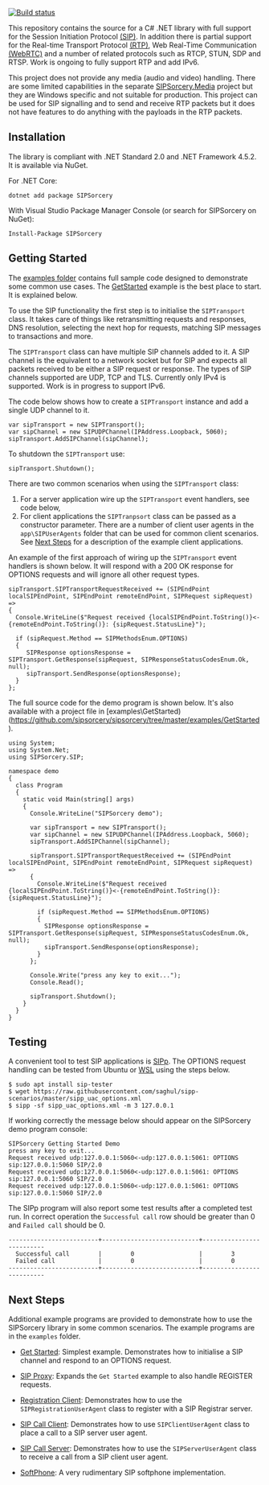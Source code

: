 [![Build status](https://ci.appveyor.com/api/projects/status/github/sipsorcery/sipsorcery?svg=true)](https://ci.appveyor.com/project/sipsorcery/sipsorcery) 

This repository contains the source for a C# .NET library with full support for the Session Initiation Protocol [(SIP)](https://tools.ietf.org/html/rfc3261). In addition 
there is partial support for the Real-time Transport Protocol [(RTP)](https://tools.ietf.org/html/rfc3550), Web Real-Time Communication [(WebRTC)](https://en.wikipedia.org/wiki/WebRTC) and a number of related protocols such as RTCP, STUN, SDP and RTSP. Work is ongoing to fully support RTP and add IPv6.

This project does not provide any media (audio and video) handling. There are some limited capabilities in the separate [SIPSorcery.Media](https://github.com/sipsorcery/sipsorcery-media) project but they are Windows specific and not suitable for production. This project can be used for SIP signalling and to send and receive RTP packets but it does not have features to do anything with the payloads in the RTP packets.

## Installation

The library is compliant with .NET Standard 2.0 and .NET Framework 4.5.2. It is available via NuGet.

For .NET Core:

````
dotnet add package SIPSorcery
````

With Visual Studio Package Manager Console (or search for SIPSorcery on NuGet):

````
Install-Package SIPSorcery
````

## Getting Started

The [examples folder](https://github.com/sipsorcery/sipsorcery/tree/master/examples) contains full sample code designed to demonstrate some common use cases. The [GetStarted](https://github.com/sipsorcery/sipsorcery/tree/master/examples/GetStarted) example is the best place to start. It is explained below.

To use the SIP functionality the first step is to initialise the `SIPTransport` class. It takes care of things like retransmitting requests and responses, DNS resolution, selecting the next hop for requests, matching SIP messages to transactions and more.

The `SIPTransport` class can have multiple SIP channels added to it. A SIP channel is the equivalent to a network socket but for SIP and expects all packets 
received to be either a SIP request or response. The types of SIP channels supported are UDP, TCP and TLS. Currently only IPv4 is supported. Work is in progress to support IPv6.

The code below shows how to create a `SIPTransport` instance and add a single UDP channel to it.

````
var sipTransport = new SIPTransport();
var sipChannel = new SIPUDPChannel(IPAddress.Loopback, 5060);
sipTransport.AddSIPChannel(sipChannel);
````

To shutdown the `SIPTransport` use:

````
sipTransport.Shutdown();
````

There are two common scenarios when using the `SIPTransport` class:

1. For a server application wire up the `SIPTransport` event handlers, see code below,
2. For client applications the `SIPTranpsort` class can be passed as a constructor parameter. There are a number of client user agents in the `app\SIPUserAgents` folder that
can be used for common client scenarios. See [Next Steps](#next-steps) for a description of the example client applications.


An example of the first approach of wiring up the `SIPTransport` event handlers is shown below. It will respond with a 200 OK response for OPTIONS requests 
and will ignore all other request types.

````
sipTransport.SIPTransportRequestReceived += (SIPEndPoint localSIPEndPoint, SIPEndPoint remoteEndPoint, SIPRequest sipRequest) =>
{
  Console.WriteLine($"Request received {localSIPEndPoint.ToString()}<-{remoteEndPoint.ToString()}: {sipRequest.StatusLine}");

  if (sipRequest.Method == SIPMethodsEnum.OPTIONS)
  {
     SIPResponse optionsResponse = SIPTransport.GetResponse(sipRequest, SIPResponseStatusCodesEnum.Ok, null);
     sipTransport.SendResponse(optionsResponse);
  }
};
````

The full source code for the demo program is shown below. It's also available with a project file in [examples\GetStarted)(https://github.com/sipsorcery/sipsorcery/tree/master/examples/GetStarted).

````
using System;
using System.Net;
using SIPSorcery.SIP;

namespace demo
{
  class Program
  {
    static void Main(string[] args)
    {
      Console.WriteLine("SIPSorcery demo");

      var sipTransport = new SIPTransport();
      var sipChannel = new SIPUDPChannel(IPAddress.Loopback, 5060);
      sipTransport.AddSIPChannel(sipChannel);

      sipTransport.SIPTransportRequestReceived += (SIPEndPoint localSIPEndPoint, SIPEndPoint remoteEndPoint, SIPRequest sipRequest) =>
      {
        Console.WriteLine($"Request received {localSIPEndPoint.ToString()}<-{remoteEndPoint.ToString()}: {sipRequest.StatusLine}");

        if (sipRequest.Method == SIPMethodsEnum.OPTIONS)
        {
          SIPResponse optionsResponse = SIPTransport.GetResponse(sipRequest, SIPResponseStatusCodesEnum.Ok, null);
          sipTransport.SendResponse(optionsResponse);
        }
      };

      Console.Write("press any key to exit...");
      Console.Read();

      sipTransport.Shutdown();
    }
  }
}
````

## Testing

A convenient tool to test SIP applications is [SIPp](https://github.com/SIPp/sipp). The OPTIONS request handling can be tested from Ubuntu or 
[WSL](https://docs.microsoft.com/en-us/windows/wsl/install-win10) using the steps below.

````
$ sudo apt install sip-tester
$ wget https://raw.githubusercontent.com/saghul/sipp-scenarios/master/sipp_uac_options.xml
$ sipp -sf sipp_uac_options.xml -m 3 127.0.0.1
````

If working correctly the message below should appear on the SIPSorcery demo program console:

```` 
SIPSorcery Getting Started Demo
press any key to exit...
Request received udp:127.0.0.1:5060<-udp:127.0.0.1:5061: OPTIONS sip:127.0.0.1:5060 SIP/2.0
Request received udp:127.0.0.1:5060<-udp:127.0.0.1:5061: OPTIONS sip:127.0.0.1:5060 SIP/2.0
Request received udp:127.0.0.1:5060<-udp:127.0.0.1:5061: OPTIONS sip:127.0.0.1:5060 SIP/2.0
````

The SIPp program will also report some test results after a completed test run. In correct operation the `Successful call` row should be greater than 0 and `Failed call` should be 0.

````
-------------------------+---------------------------+--------------------------
  Successful call        |        0                  |        3
  Failed call            |        0                  |        0
-------------------------+---------------------------+--------------------------
````

## Next Steps

Additional example programs are provided to demonstrate how to use the SIPSorcery library in some common scenarios. The example programs are in the `examples` folder.

* [Get Started](https://github.com/sipsorcery/sipsorcery/tree/master/examples/GetStarted): Simplest example. Demonstrates how to initialise a SIP channel and respond to an OPTIONS request.

* [SIP Proxy](https://github.com/sipsorcery/sipsorcery/tree/master/examples/SIPProxy): Expands the `Get Started` example to also handle REGISTER requests. 

* [Registration Client](https://github.com/sipsorcery/sipsorcery/tree/master/examples/UserAgentRegistrar): Demonstrates how to use the `SIPRegistrationUserAgent` class to register with a SIP Registrar server.

* [SIP Call Client](https://github.com/sipsorcery/sipsorcery/tree/master/examples/UserAgentClient): Demonstrates how to use `SIPClientUserAgent` class to place a call to a SIP server user agent.
 
* [SIP Call Server](https://github.com/sipsorcery/sipsorcery/tree/master/examples/UserAgentServer): Demonstrates how to use the `SIPServerUserAgent` class to receive a call from a SIP client user agent.
 
* [SoftPhone](https://github.com/sipsorcery/sipsorcery/tree/master/examples/Softphone): A very rudimentary SIP softphone implementation.

